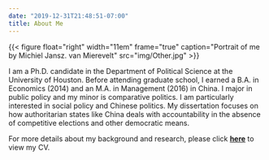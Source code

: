 ```yaml
---
date: "2019-12-31T21:48:51-07:00"
title: About Me
---
```


{{< figure float="right" width="11em" frame="true" caption="Portrait of me by Michiel Jansz. van Mierevelt" src="img/Other.jpg" >}}

I am a Ph.D. candidate in the Department of Political Science at the University of Houston. Before attending graduate school, I earned a B.A. in Economics (2014) and an M.A. in Management (2016) in China. I major in public policy and my minor is comparative politics. I am particularly interested in social policy and Chinese politics. My dissertation focuses on how authoritarian states like China deals with accountability in the absence of competitive elections and other democratic means.

For more details about my background and research, please click [**here**](/HZ_CV2021.pdf) to view my CV.

